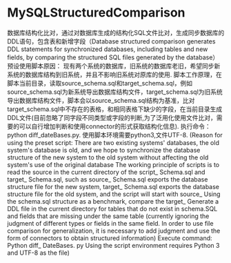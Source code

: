 # MySQLStructuredComparison
数据库结构化比对，通过对数据库生成的结构化SQL文件比对，生成同步数据库的DDL语句，包含表和新增字段（Database structured comparison generates DDL statements for synchronized databases, including tables and new fields, by comparing the structured SQL files generated by the database）
预设使用脚本原因：
现有两个系统的数据库，旧系统的数据库老旧，希望同步新系统的数据库结构到旧系统，并且不影响旧系统对原库的使用.
脚本工作原理，在脚本当前目录，读取source_schema.sql和target_schema.sql，例如source_schema.sql为新系统导出数据库结构文件，target_schema.sql为旧系统导出数据库结构文件，脚本会以source_schema.sql结构为基准，比对target_schema.sql中不存在的表格，和相同表格下缺少的字段，在当前目录生成DDL文件(目前忽略了同字段不同类型或字段的判断,为了泛用化使用文件比对，需要的可以自行增加判断和使用connector的形式获取结构化信息).
执行命令：python diff_dateBases.py.
使用脚本环境需要python3,文件UTF-8.
(Reason for using the preset script:
There are two existing systems' databases, the old system's database is old, and we hope to synchronize the database structure of the new system to the old system without affecting the old system's use of the original database
The working principle of scripts is to read the source in the current directory of the script_ Schema.sql and target_ Schema.sql, such as source_ Schema.sql exports the database structure file for the new system, target_ Schema.sql exports the database structure file for the old system, and the script will start with source_ Using the schema.sql structure as a benchmark, compare the target_ Generate a DDL file in the current directory for tables that do not exist in schema.SQL and fields that are missing under the same table (currently ignoring the judgment of different types or fields in the same field. In order to use file comparison for generalization, it is necessary to add judgment and use the form of connectors to obtain structured information)
Execute command: Python diff_ DateBases. py
Using the script environment requires Python 3 and UTF-8 as the file)
